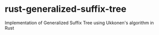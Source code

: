 # rust-generalized-suffix-tree
Implementation of Generalized Suffix Tree using Ukkonen's algorithm in Rust
